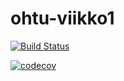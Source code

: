 # ohtu-viikko1

[![Build Status](https://travis-ci.org/Ha3a/ohtu-viikko1.svg?branch=master)](https://travis-ci.org/Ha3a/ohtu-viikko1)

[![codecov](https://codecov.io/gh/Ha3a/ohtu-viikko1/branch/master/graph/badge.svg)](https://codecov.io/gh/Ha3a/ohtu-viikko1)

